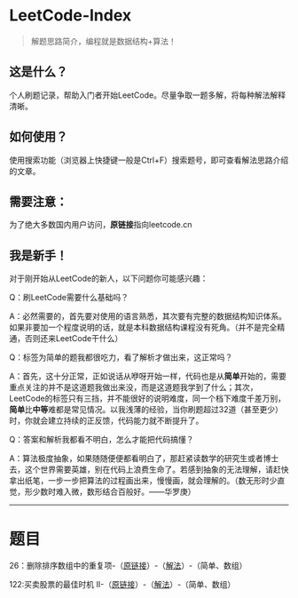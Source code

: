 # LeetCode-Index

> 解题思路简介，编程就是数据结构+算法！





## 这是什么？

个人刷题记录，帮助入门者开始LeetCode。尽量争取一题多解，将每种解法解释清晰。

## 如何使用？

使用搜索功能（浏览器上快捷键一般是Ctrl+F）搜索题号，即可查看解法思路介绍的文章。

## 需要注意：

为了绝大多数国内用户访问，**原链接**指向leetcode.cn

## 我是新手！

对于刚开始从LeetCode的新人，以下问题你可能感兴趣：

Q：刷LeetCode需要什么基础吗？

A：必然需要的，首先要对使用的语言熟悉，其次要有完整的数据结构知识体系。如果非要加一个程度说明的话，就是本科数据结构课程没有死角。（并不是完全精通，否则还来LeetCode干什么）

Q：标签为简单的题我都很吃力，看了解析才做出来，这正常吗？

A：首先，这十分正常，正如说话从咿呀开始一样，代码也是从**简单**开始的，需要重点关注的并不是这道题我做出来没，而是这道题我学到了什么；其次，LeetCode的标签只有三挡，并不能很好的说明难度，同一个档下难度千差万别，**简单**比**中等**难都是常见情况。以我浅薄的经验，当你刷题超过32道（甚至更少）时，你就会建立持续的正反馈，代码能力就不断提升了。

Q：答案和解析我都看不明白，怎么才能把代码搞懂？

A：算法极度抽象，如果随随便便都看明白了，那赶紧读数学的研究生或者博士去，这个世界需要英雄，别在代码上浪费生命了。若感到抽象的无法理解，请赶快拿出纸笔，一步一步把算法的过程画出来，慢慢画，就会理解的。（数无形时少直觉，形少数时难入微，数形结合百般好。——华罗庚）

---

# 题目

26：删除排序数组中的重复项-（[原链接](https://leetcode-cn.com/problems/remove-duplicates-from-sorted-array/)）-（[解法](./problems/26/26.md)）-（简单、数组）

122:买卖股票的最佳时机 II-（[原链接](https://leetcode-cn.com/problems/best-time-to-buy-and-sell-stock-ii/)）-（[解法](./problems/122/122.md)）-（简单、数组）





